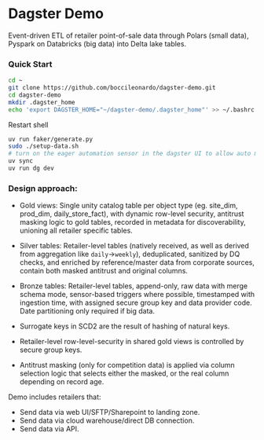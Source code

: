 # Dagster Demo

Event-driven ETL of retailer point-of-sale data through Polars (small data), Pyspark on Databricks (big data) into Delta lake tables.

### Quick Start
```sh
cd ~
git clone https://github.com/boccileonardo/dagster-demo.git
cd dagster-demo
mkdir .dagster_home
echo 'export DAGSTER_HOME="~/dagster-demo/.dagster_home"' >> ~/.bashrc
```
Restart shell
```sh
uv run faker/generate.py
sudo ./setup-data.sh
# turn on the eager automation sensor in the dagster UI to allow auto materialization
uv sync
uv run dg dev
```

### Design approach:
- Gold views: Single unity catalog table per object type (eg. site_dim, prod_dim, daily_store_fact), with dynamic row-level security, antitrust masking logic to gold tables, recorded in metadata for discoverability, unioning all retailer specific tables.
- Silver tables: Retailer-level tables (natively received, as well as derived from aggregation like `daily`->`weekly`), deduplicated, sanitized by DQ checks, and enriched by reference/master data from corporate sources, contain both masked antitrust and original columns.
- Bronze tables: Retailer-level tables, append-only, raw data with merge schema mode, sensor-based triggers where possible, timestamped with ingestion time, with assigned secure group key and data provider code. Date partitioning only required if big data.

- Surrogate keys in SCD2 are the result of hashing of natural keys.
- Retailer-level row-level-security in shared gold views is controlled by secure group keys.
- Antitrust masking (only for competition data) is applied via column selection logic that selects either the masked, or the real column depending on record age.

Demo includes retailers that:
- Send data via web UI/SFTP/Sharepoint to landing zone.
- Send data via cloud warehouse/direct DB connection.
- Send data via API.
